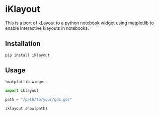 # iKlayout
This is a port of [kLayout](https://www.klayout.de/) to a python notebook widget using matplotlib to enable interactive klayouts in notebooks.

## Installation

`pip install iklayout`

## Usage

```python
%matplotlib widget

import iklayout

path = "/path/to/your/gds.gds"

iklayout.show(path)
```